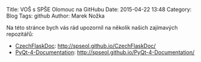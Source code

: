 Title: VOŠ s SPŠE Olomouc na GitHubu
Date: 2015-04-22 13:48
Category: Blog
Tags: github
Author: Marek Nožka


Na této stránce bych vás rád upozornil na několik našich zajímavých repozitářů:

* [CzechFlaskDoc](): <http://spseol.github.io/CzechFlaskDoc/>
* [PyQt-4-Documentation](): <http://spseol.github.io/PyQt-4-Documentation/>
